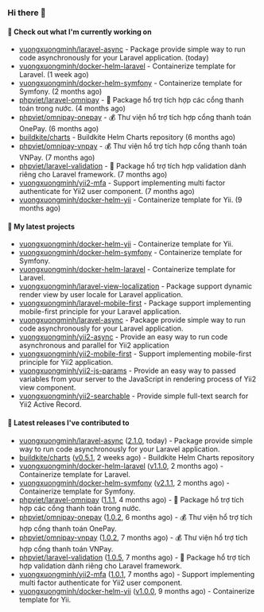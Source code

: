 ### Hi there 👋

#### 👷 Check out what I'm currently working on

- [vuongxuongminh/laravel-async](https://github.com/vuongxuongminh/laravel-async) - Package provide simple way to run code asynchronously for your Laravel application. (today)
- [vuongxuongminh/docker-helm-laravel](https://github.com/vuongxuongminh/docker-helm-laravel) - Containerize template for Laravel. (1 week ago)
- [vuongxuongminh/docker-helm-symfony](https://github.com/vuongxuongminh/docker-helm-symfony) - Containerize template for Symfony. (2 months ago)
- [phpviet/laravel-omnipay](https://github.com/phpviet/laravel-omnipay) - :dizzy: Package hổ trợ tích hợp các cổng thanh toán trong nước. (4 months ago)
- [phpviet/omnipay-onepay](https://github.com/phpviet/omnipay-onepay) - :moneybag: Thư viện hổ trợ tích hợp cổng thanh toán OnePay. (6 months ago)
- [buildkite/charts](https://github.com/buildkite/charts) - Buildkite Helm Charts repository (6 months ago)
- [phpviet/omnipay-vnpay](https://github.com/phpviet/omnipay-vnpay) - :moneybag: Thư viện hổ trợ tích hợp cổng thanh toán VNPay. (7 months ago)
- [phpviet/laravel-validation](https://github.com/phpviet/laravel-validation) - :dizzy: Package hổ trợ tích hợp validation dành riêng cho Laravel framework. (7 months ago)
- [vuongxuongminh/yii2-mfa](https://github.com/vuongxuongminh/yii2-mfa) - Support implementing multi factor authenticate for Yii2 user component. (7 months ago)
- [vuongxuongminh/docker-helm-yii](https://github.com/vuongxuongminh/docker-helm-yii) - Containerize template for Yii. (9 months ago)

#### 🌱 My latest projects

- [vuongxuongminh/docker-helm-yii](https://github.com/vuongxuongminh/docker-helm-yii) - Containerize template for Yii.
- [vuongxuongminh/docker-helm-symfony](https://github.com/vuongxuongminh/docker-helm-symfony) - Containerize template for Symfony.
- [vuongxuongminh/docker-helm-laravel](https://github.com/vuongxuongminh/docker-helm-laravel) - Containerize template for Laravel.
- [vuongxuongminh/laravel-view-localization](https://github.com/vuongxuongminh/laravel-view-localization) - Package support dynamic render view by user locale for Laravel application.
- [vuongxuongminh/laravel-mobile-first](https://github.com/vuongxuongminh/laravel-mobile-first) - Package support implementing mobile-first principle for your Laravel application. 
- [vuongxuongminh/laravel-async](https://github.com/vuongxuongminh/laravel-async) - Package provide simple way to run code asynchronously for your Laravel application.
- [vuongxuongminh/yii2-async](https://github.com/vuongxuongminh/yii2-async) - Provide an easy way to run code asynchronous and parallel for Yii2 application
- [vuongxuongminh/yii2-mobile-first](https://github.com/vuongxuongminh/yii2-mobile-first) - Support implementing mobile-first principle for Yii2 application.
- [vuongxuongminh/yii2-js-params](https://github.com/vuongxuongminh/yii2-js-params) - Provide an easy way to passed variables from your server to the JavaScript in rendering process of Yii2 view component.
- [vuongxuongminh/yii2-searchable](https://github.com/vuongxuongminh/yii2-searchable) - Provide simple full-text search for Yii2 Active Record.

#### 🔭 Latest releases I've contributed to

- [vuongxuongminh/laravel-async](https://github.com/vuongxuongminh/laravel-async) ([2.1.0](https://github.com/vuongxuongminh/laravel-async/releases/tag/2.1.0), today) - Package provide simple way to run code asynchronously for your Laravel application.
- [buildkite/charts](https://github.com/buildkite/charts) ([v0.5.1](https://github.com/buildkite/charts/releases/tag/v0.5.1), 2 weeks ago) - Buildkite Helm Charts repository
- [vuongxuongminh/docker-helm-laravel](https://github.com/vuongxuongminh/docker-helm-laravel) ([v1.1.0](https://github.com/vuongxuongminh/docker-helm-laravel/releases/tag/v1.1.0), 2 months ago) - Containerize template for Laravel.
- [vuongxuongminh/docker-helm-symfony](https://github.com/vuongxuongminh/docker-helm-symfony) ([v2.1.1](https://github.com/vuongxuongminh/docker-helm-symfony/releases/tag/v2.1.1), 2 months ago) - Containerize template for Symfony.
- [phpviet/laravel-omnipay](https://github.com/phpviet/laravel-omnipay) ([1.1.1](https://github.com/phpviet/laravel-omnipay/releases/tag/1.1.1), 4 months ago) - :dizzy: Package hổ trợ tích hợp các cổng thanh toán trong nước.
- [phpviet/omnipay-onepay](https://github.com/phpviet/omnipay-onepay) ([1.0.2](https://github.com/phpviet/omnipay-onepay/releases/tag/1.0.2), 6 months ago) - :moneybag: Thư viện hổ trợ tích hợp cổng thanh toán OnePay.
- [phpviet/omnipay-vnpay](https://github.com/phpviet/omnipay-vnpay) ([1.0.2](https://github.com/phpviet/omnipay-vnpay/releases/tag/1.0.2), 7 months ago) - :moneybag: Thư viện hổ trợ tích hợp cổng thanh toán VNPay.
- [phpviet/laravel-validation](https://github.com/phpviet/laravel-validation) ([1.0.5](https://github.com/phpviet/laravel-validation/releases/tag/1.0.5), 7 months ago) - :dizzy: Package hổ trợ tích hợp validation dành riêng cho Laravel framework.
- [vuongxuongminh/yii2-mfa](https://github.com/vuongxuongminh/yii2-mfa) ([1.0.1](https://github.com/vuongxuongminh/yii2-mfa/releases/tag/1.0.1), 7 months ago) - Support implementing multi factor authenticate for Yii2 user component.
- [vuongxuongminh/docker-helm-yii](https://github.com/vuongxuongminh/docker-helm-yii) ([v1.0.0](https://github.com/vuongxuongminh/docker-helm-yii/releases/tag/v1.0.0), 9 months ago) - Containerize template for Yii.
